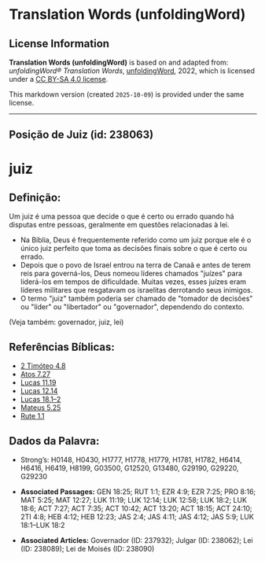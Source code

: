 # Translation Words (unfoldingWord)

## License Information

**Translation Words (unfoldingWord)** is based on and adapted from: _unfoldingWord® Translation Words_, [unfoldingWord](https://unfoldingword.org/utw), 2022, which is licensed under a [CC BY-SA 4.0 license](https://creativecommons.org/licenses/by-sa/4.0/legalcode.en).

This markdown version (created `2025-10-09`) is provided under the same license.



--------------------------------

## Posição de Juiz (id: 238063)

juiz
====

Definição:
----------

Um juiz é uma pessoa que decide o que é certo ou errado quando há disputas entre pessoas, geralmente em questões relacionadas à lei.

* Na Bíblia, Deus é frequentemente referido como um juiz porque ele é o único juiz perfeito que toma as decisões finais sobre o que é certo ou errado.
* Depois que o povo de Israel entrou na terra de Canaã e antes de terem reis para governá\-los, Deus nomeou líderes chamados "juízes" para liderá\-los em tempos de dificuldade. Muitas vezes, esses juízes eram líderes militares que resgatavam os israelitas derrotando seus inimigos.
* O termo "juiz" também poderia ser chamado de "tomador de decisões" ou "líder" ou "libertador" ou "governador", dependendo do contexto.

(Veja também: governador, juiz, lei)

Referências Bíblicas:
---------------------

* [2 Timóteo 4\.8](https://ref.ly/2Tim4:8)
* [Atos 7\.27](https://ref.ly/Acts7:27)
* [Lucas 11\.19](https://ref.ly/Luke11:19)
* [Lucas 12\.14](https://ref.ly/Luke12:14)
* [Lucas 18\.1–2](https://ref.ly/Luke18:1-Luke18:2)
* [Mateus 5\.25](https://ref.ly/Matt5:25)
* [Rute 1\.1](https://ref.ly/Ruth1:1)

Dados da Palavra:
-----------------

* Strong’s: H0148, H0430, H1777, H1778, H1779, H1781, H1782, H6414, H6416, H6419, H8199, G03500, G12520, G13480, G29190, G29220, G29230

* **Associated Passages:** GEN 18:25; RUT 1:1; EZR 4:9; EZR 7:25; PRO 8:16; MAT 5:25; MAT 12:27; LUK 11:19; LUK 12:14; LUK 12:58; LUK 18:2; LUK 18:6; ACT 7:27; ACT 7:35; ACT 10:42; ACT 13:20; ACT 18:15; ACT 24:10; 2TI 4:8; HEB 4:12; HEB 12:23; JAS 2:4; JAS 4:11; JAS 4:12; JAS 5:9; LUK 18:1–LUK 18:2
* **Associated Articles:** Governador (ID: 237932); Julgar (ID: 238062); Lei (ID: 238089); Lei de Moisés (ID: 238090)

